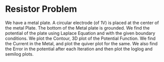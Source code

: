 # Resistor Problem
We have a metal plate. A circular electrode (of 1V) is placed at the center of the
metal Plate. The bottom of the Metal plate is grounded. We find the potential of
the plate using Laplace Equation and with the given boundary conditions. We plot
the Contour, 3D plot of the Potential Function. We find the Current in the Metal,
and plot the quiver plot for the same. We also find the Error in the potential after
each Iteration and then plot the loglog and semilog plots.
